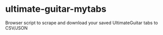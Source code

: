 # ultimate-guitar-mytabs
Browser script to scrape and download your saved UltimateGuitar tabs to CSV/JSON
